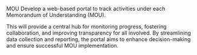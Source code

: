 MOU
Develop a web-based portal to track activities under each Memorandum of Understanding (MOU).

This will provide a central hub for monitoring progress, fostering collaboration, and improving transparency for all involved.
By streamlining data collection and reporting, the portal aims to enhance decision-making and ensure successful MOU implementation.

